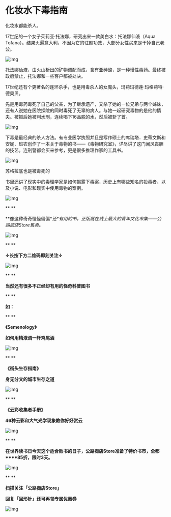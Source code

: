 # 化妆水下毒指南

化妆水都能杀人。



17世纪的一个女子茱莉亚·托法娜，研究出来一款美白水：托法娜仙液（Aqua Tofana）。结果火遍意大利，不因为它的驻颜功效，大部分女性买来是干掉自己老公。



![img](https://mmbiz.qpic.cn/mmbiz_jpg/C6xeiapnHicQoNboxFhoKuOOZVrsSWKwa2JicTYsCAictHA9j2tJW7wRVHKKCE4uicvMsic3VNbcKFrEUVbphK7yJoOw/640?wx_fmt=jpeg)

托法娜仙液，由火山析出的矿物调配而成，含有亚砷酸，是一种慢性毒药。最终被政府禁止，托法娜和一些客户都被处决。



17世纪还有个更著名的连环杀手，也是用毒杀人的女魔头，玛莉玛德莲·玛格莉特·德奥贝。



先是用毒药毒死了自己的父亲，为了继承遗产，又杀了她的一位兄弟与两个姊妹，还有人说她在医院探院的同时毒死了无辜的病人。与她一起研究毒物的是他的情夫。被抓后她被判水刑，连续喝下16品脱的水，然后被斩了首。



![img](https://mmbiz.qpic.cn/mmbiz_jpg/C6xeiapnHicQoNboxFhoKuOOZVrsSWKwa2kqaX1kB5x78J5icIEYWP1W0RCYibdOZHo0cR0S0KlibdPia6ld9nfr0mYg/640?wx_fmt=jpeg)



下毒是最经典的杀人方法。有专业医学执照并且是写作硕士的席瑞塔．史蒂文斯和安妮．班农创作了一本关于毒物的书——《毒物研究室》，详尽讲了这门闻风丧胆的技艺。连刑警都会买来参考，更是很多推理作家的工具书。



![img](https://mmbiz.qpic.cn/mmbiz_jpg/C6xeiapnHicQoNboxFhoKuOOZVrsSWKwa2cMv1mBBbRFwuEHgxPglBtjQX0iaEtGyAurYf0tz4jDX6R3LkpRCJd3w/640?wx_fmt=jpeg)

苏格拉底也是被毒死的



书里还讲了现实中的毒理学家是如何揭露下毒案，历史上有哪些知名的投毒者，以及小说、电影和现实中使用毒物的案例。



![img](https://mmbiz.qpic.cn/mmbiz_jpg/C6xeiapnHicQq0Wcx709iadk9NUM919C7n1icyGcBQl6mRYoiavWDwxxKuIOkm1ZsaEqZ5qlJDeyyASUXJUPB8AC0pA/640?wx_fmt=jpeg)

**
**

**像这种奇奇怪怪偏偏\**还\**有用的书，正版就在线上最大的青年文化市集——公路商店Store售卖。**



![img](https://mmbiz.qpic.cn/mmbiz_jpg/C6xeiapnHicQr6gWDps5L6722ktzibsqKltrBnbEVKffehE5K4BxNc6S4XXN7BBicrQLcDPTyVZuO14SDRUcLS9sTA/640?wx_fmt=jpeg)

**
**

**↓长按下方二维码即刻关注↓**



![img](https://mmbiz.qpic.cn/mmbiz_jpg/C6xeiapnHicQptde601MH8d4doRlR5Fhhbx3lfuoSy0Jo1x6ZuicMKZaBQPd6dnYGH8qibicy3vlL1NDQP67YOv2LsQ/640?wx_fmt=jpeg)

**
**

**当然还有很多不正经却有用的怪奇科普图书**

**
**

**如：**

**
**

**《Semenology》**

**如何用精液调一杯鸡尾酒**

![img](https://mmbiz.qpic.cn/mmbiz_jpg/C6xeiapnHicQq0Wcx709iadk9NUM919C7n1uGf6SQvSXSALu2ePyGQlNz7R2Rg7P9yiaBh4sU471EBgg6R5M2jqZVw/640?wx_fmt=jpeg)

**
**

**《街头生存指南》**

**身无分文的城市生存之道**

![img](https://mmbiz.qpic.cn/mmbiz_jpg/C6xeiapnHicQq0Wcx709iadk9NUM919C7n1zSAL4TOwWSzKeiazrJgaJ23sB8rPPeFKA1U1OSHV8MibicnLEvsCg6R3g/640?wx_fmt=jpeg)

**
**

**《云彩收集者手册》**

**46种云彩和大气光学现象教你好好赏云**

![img](https://mmbiz.qpic.cn/mmbiz_jpg/C6xeiapnHicQq0Wcx709iadk9NUM919C7n1hB8N3hqtEMvq3cdAc93KsnNckwY2T0a7klDibpwNjWibSw3RjibNRqOug/640?wx_fmt=jpeg)

**
**

**在世界读书日今天这个适合败书的日子，公路商店Store准备了特价书市，全都****85折，限时3天。**



![img](https://mmbiz.qpic.cn/mmbiz_jpg/C6xeiapnHicQreMIsXr52lxVCgHCp5RWo5aFCZBLL4FlyuBqFhJyJJTyzSpkXibxPlmbRUqUiaxbaEz4za5elAzpqA/640?wx_fmt=jpeg)

**
**

**扫描关注「公路商店Store」**

**回复「****回形针****」还可再领专属优惠券**

![img](https://mmbiz.qpic.cn/mmbiz_jpg/C6xeiapnHicQptde601MH8d4doRlR5FhhbMY4FiaibyjThWGUddQuZJtZwY0zku7rOfreIY2pvw2icjsiaUfZQ6ZJ71Q/640?wx_fmt=jpeg)